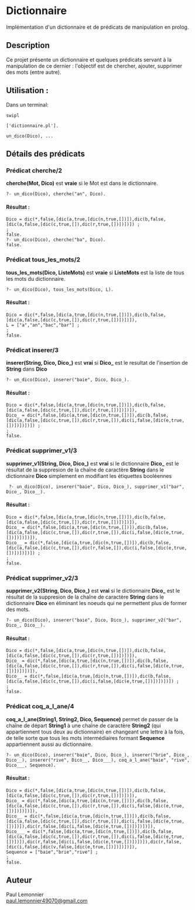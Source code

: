 # Dictionnaire

Implémentation d'un dictionnaire et de prédicats de manipulation en prolog.

## Description

Ce projet présente un dictionnaire et quelques prédicats servant à la manipulation de ce dernier : l'objectif est de chercher, ajouter, supprimer des mots (entre autre).   

## Utilisation : 

Dans un terminal:

```
swipl

['dictionnaire.pl'].

un_dico(Dico), ...
```

## Détails des prédicats

### Prédicat cherche/2 
**cherche(Mot, Dico)** est **vraie** si le Mot est dans le dictionnaire.

```
?- un_dico(Dico), cherche("an", Dico).
```

#### Résultat :

```
Dico = dic(*,false,[dic(a,true,[dic(n,true,[])]),dic(b,false,[dic(a,false,[dic(c,true,[]),dic(r,true,[])])])]) ;
;
false.
?- un_dico(Dico), cherche("ba", Dico).
false.
```

### Prédicat tous_les_mots/2 
**tous_les_mots(Dico, ListeMots)** est **vraie** si **ListeMots** est la liste de tous les mots du dictionnaire.

```
?- un_dico(Dico), tous_les_mots(Dico, L).
```

#### Résultat :

```
Dico = dic(*,false,[dic(a,true,[dic(n,true,[])]),dic(b,false,[dic(a,false,[dic(c,true,[]),dic(r,true,[])])])]),
L = ["a","an","bac","bar"] ;
;
false.
```

### Prédicat inserer/3 
**inserer(String, Dico, Dico_)** est **vrai** si **Dico_** est le resultat de l'insertion de **String** dans **Dico**

```
?- un_dico(Dico), inserer("baie", Dico, Dico_).
```

#### Résultat :

```
Dico = dic(*,false,[dic(a,true,[dic(n,true,[])]),dic(b,false,[dic(a,false,[dic(c,true,[]),dic(r,true,[])])])]),
Dico_ = dic(*,false,[dic(a,true,[dic(n,true,[])]),dic(b,false,[dic(a,false,[dic(c,true,[]),dic(r,true,[]),dic(i,false,[dic(e,true,[])])])])]) ;
;
false.
```

### Prédicat supprimer_v1/3 
**supprimer_v1(String, Dico, Dico_)** est **vrai** si le dictionnaire **Dico_** est le résultat de la suppresion de la chaîne de caractère **String** dans le dictionnaire **Dico** simplement en modifiant les étiquettes booléennes

```
 ?- un_dico(Dico), inserer("baie", Dico, Dico_), supprimer_v1("bar", Dico_, Dico__).
```

#### Résultat :

```
Dico = dic(*,false,[dic(a,true,[dic(n,true,[])]),dic(b,false,[dic(a,false,[dic(c,true,[]),dic(r,true,[])])])]),
Dico_ = dic(*,false,[dic(a,true,[dic(n,true,[])]),dic(b,false,[dic(a,false,[dic(c,true,[]),dic(r,true,[]),dic(i,false,[dic(e,true,[])])])])]),
Dico__ = dic(*,false,[dic(a,true,[dic(n,true,[])]),dic(b,false,[dic(a,false,[dic(c,true,[]),dic(r,false,[]),dic(i,false,[dic(e,true,[])])])])]) ;
;
false.
```

### Prédicat supprimer_v2/3 
**supprimer_v2(String, Dico, Dico_)** est **vrai** si le dictionnaire **Dico_** est le résultat de la suppresion de la chaîne de caractère **String** dans le dictionnaire **Dico** en éliminant les noeuds qui ne permettent plus de former des mots.

```
?- un_dico(Dico), inserer("baie", Dico, Dico_), supprimer_v2("bar", Dico_, Dico__).
```

#### Résultat :

```
Dico = dic(*,false,[dic(a,true,[dic(n,true,[])]),dic(b,false,[dic(a,false,[dic(c,true,[]),dic(r,true,[])])])]),
Dico_ = dic(*,false,[dic(a,true,[dic(n,true,[])]),dic(b,false,[dic(a,false,[dic(c,true,[]),dic(r,true,[]),dic(i,false,[dic(e,true,[])])])])]),
Dico__ = dic(*,false,[dic(a,true,[dic(n,true,[])]),dic(b,false,[dic(a,false,[dic(c,true,[]),dic(i,false,[dic(e,true,[])])])])]) ;
;
false.
```

### Prédicat coq_a_l_ane/4 
**coq_a_l_ane(String1, String2, Dico, Sequence)** permet de passer de la chaîne de départ **String1** à une chaîne de caractère **String2** (qui appartiennent tous deux au dictionnaire) en changeant une lettre à la fois, de telle sorte que tous les mots intermédiaires formant **Sequence** appartiennent aussi au dictionnaire.

```
?- un_dico(Dico), inserer("baie", Dico, Dico_), inserer("brie", Dico_, Dico__), inserer("rive", Dico__, Dico___), coq_a_l_ane("baie", "rive", Dico___, Sequence).
```

#### Résultat :

```
Dico = dic(*,false,[dic(a,true,[dic(n,true,[])]),dic(b,false,[dic(a,false,[dic(c,true,[]),dic(r,true,[])])])]),
Dico_ = dic(*,false,[dic(a,true,[dic(n,true,[])]),dic(b,false,[dic(a,false,[dic(c,true,[]),dic(r,true,[]),dic(i,false,[dic(e,true,[])])])])]),
Dico__ = dic(*,false,[dic(a,true,[dic(n,true,[])]),dic(b,false,[dic(a,false,[dic(c,true,[]),dic(r,true,[]),dic(i,false,[dic(e,true,[])])]),dic(r,false,[dic(i,false,[dic(e,true,[])])])])]),
Dico___ = dic(*,false,[dic(a,true,[dic(n,true,[])]),dic(b,false,[dic(a,false,[dic(c,true,[]),dic(r,true,[]),dic(i,false,[dic(e,true,[])])]),dic(r,false,[dic(i,false,[dic(e,true,[])])])]),dic(r,false,[dic(i,false,[dic(v,false,[dic(e,true,[])])])])]),
Sequence = ["baie","brie","rive"] ;
;
false.
```

## Auteur

Paul Lemonnier     
paul.lemonnier49070@gmail.com  
